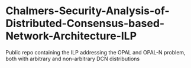# Chalmers-Security-Analysis-of-Distributed-Consensus-based-Network-Architecture-ILP
Public repo containing the ILP addressing the OPAL and OPAL-N problem, both with arbitrary and non-arbitrary DCN distributions
